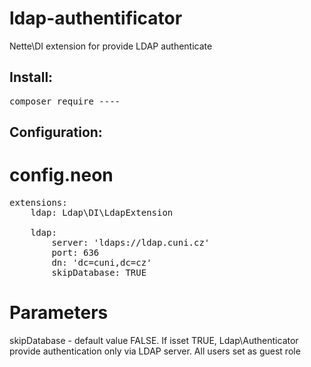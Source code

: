# ldap-authentificator
Nette\DI extension for provide LDAP authenticate

Install:
--------
<pre>
composer require ----
</pre>

Configuration:
--------------

config.neon
===========
<pre>
extensions:
	ldap: Ldap\DI\LdapExtension
	
	ldap:
    	server: 'ldaps://ldap.cuni.cz'
    	port: 636
    	dn: 'dc=cuni,dc=cz'
    	skipDatabase: TRUE
</pre>

Parameters
==========
skipDatabase - default value FALSE. If isset TRUE, Ldap\Authenticator provide authentication only via LDAP server. All
users set as guest role